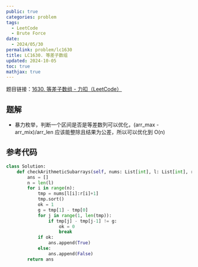 ```yaml
---
public: true
categories: problem
tags:
  - LeetCode
  - Brute Force
date:
  - 2024/05/30
permalink: problem/lc1630
title: LC1630. 等差子数组
updated: 2024-10-05
toc: true
mathjax: true
---
```


题目链接：[1630. 等差子数组 - 力扣（LeetCode）](https://leetcode.cn/problems/arithmetic-subarrays/description/)

<!--more-->

## 题解

  + 暴力枚举，判断一个区间是否是等差数列可以优化，(arr_max - arr_mix)/arr_len 应该能整除且结果为公差，所以可以优化到 O(n)

## 参考代码

``` python
class Solution:
    def checkArithmeticSubarrays(self, nums: List[int], l: List[int], r: List[int]) -> List[bool]:
        ans = []
        n = len(l)
        for i in range(n):
            tmp = nums[l[i]:r[i]+1]
            tmp.sort()
            ok = 1
            g = tmp[1] - tmp[0]
            for j in range(1, len(tmp)):
                if tmp[j] - tmp[j-1] != g:
                    ok = 0
                    break
            if ok:
                ans.append(True)
            else:
                ans.append(False)
        return ans
```




